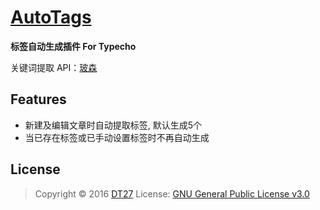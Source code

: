 # [AutoTags](https://dt27.org/php/autotags-for-typecho/)

**标签自动生成插件 For Typecho**

关键词提取 API：[玻森](http://bosonnlp.com/)

## Features

* 新建及编辑文章时自动提取标签, 默认生成5个
* 当已存在标签或已手动设置标签时不再自动生成

## License

> Copyright © 2016 [DT27](https://dt27.org)
> License: [GNU General Public License v3.0](http://www.gnu.org/licenses/gpl-3.0.html)